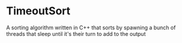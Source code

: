 # TimeoutSort

A sorting algorithm written in C++ that sorts by spawning a bunch of threads that sleep until it's their turn to add to the output
